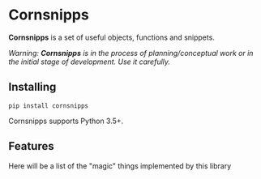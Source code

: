 # Cornsnipps

**Cornsnipps** is a set of useful objects, functions and snippets.

_Warning: **Cornsnipps** is in the process of planning/conceptual work or in the initial stage of development. Use it carefully._

## Installing
```
pip install cornsnipps
```

Cornsnipps supports Python 3.5+.

## Features
Here will be a list of the "magic" things implemented by this library

